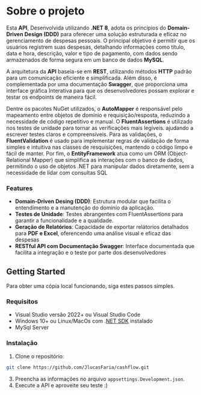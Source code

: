 # Sobre o projeto

Esta **API**, Desenvolvida utilizando **.NET 8**, adota os princípios do **Domain-Driven Design (DDD)** para oferecer uma solução estruturada e eficaz no gerenciamento de despesas pessoais. O principal objetivo é permitir que os usuários registrem suas despesas, detalhando informações como título, data e hora, descrição, valor e tipo de pagamento, com dados sendo armazenados de forma segura em um banco de dados **MySQL**.

A arquitetura da **API** baseia-se em **REST**, utilizando métodos **HTTP** padrão para um comunicação eficiente e simplificada. Além disso, é complementada por uma documentação **Swagger**, que proporciona uma interface gráfica Interativa para que os desenvolvedores possam explorar e testar os endpoints de maneira fácil.

Dentre os pacotes NuGet utilizados, o **AutoMapper** é responsável pelo mapeamento entre objetos de domínio e requisição/resposta, reduzindo a necessidade de código repetitivo e manual. O **FluentAssertions** é utilizado nos testes de unidade para tornar as verificações mais legíveis. ajudando a escrever testes claros e compreensíveis. Para as validações, o **FluentValidation** é usado para implementar regras de validação de forma simples e intuitiva nas classes de resquisições, mantendo o código limpo e fácil de manter. Por fim, o **EntityFramework** atua como um ORM (Object-Relational Mapper) que simplifica as interações com o banco de dados, permitindo o uso de objetos .NET para manipular dados diretamente, sem a necessidade de lídar com consultas SQL

### Features

- **Domain-Driven Desing (DDD)**: Estrutura modular que facilita o entendimento e a manutenção do dominío da aplicação.
- **Testes de Unidade**: Testes abrangentes com FluentAssertions para garantir a funcionalidade e a qualidade.
- **Geração de Relatórios**: Capacidade de exportar relátorios detalhados para **PDF e Excel**, oferencendo uma análise visual e eficaz das despesas
- **RESTful API com Documentação Swagger**: Interface documentada que facilita a integração e o teste por parte dos desenvolvedores

## Getting Started

Para obter uma cópia local funcionando, siga estes passos simples.

### Requisitos

* Visual Studio versão 2022+ ou Visual Studio Code
* Windows 10+ ou Linux/MacOs com .[NET SDK](https://dotnet.microsoft.com/en-us/download/dotnet/9.0) instalado 
* MySql Server

### Instalação

1. Clone o repositório:
  ```sh
  git clone https://github.com/JlucasFaria/cashflow.git
  ```

3. Preencha as informações no arquivo `appsettings.Development.json`.
4. Execute a API e aproveite seu teste :)
